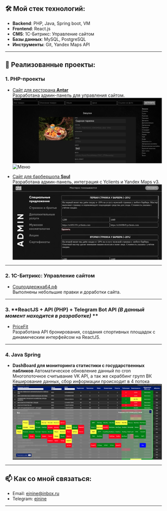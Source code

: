## 🛠 Мой стек технологий:
- **Backend**: PHP, Java, Spring boot, VM
- **Frontend**: React.js
- **CMS**: 1С-Битрикс: Управление сайтом
- **Базы данных**: MySQL, PostgreSQL
- **Инструменты**: Git, Yandex Maps API

---

## 🌟 Реализованные проекты:

### 1. **PHP-проекты**
- [Сайт для ресторана **Antar**](https://antarsaratov.ru/)  
  Разработана админ-панель для управления сайтом.  
  ![Admin панель](/img/antar/admin.png)
  ![Меню](/img/antar/menu.png)

- [Сайт для барбершопа **Soul**](https://soulbarbershop.ru/)  
  Разработана админ-панель, интеграция с Yclients и Yandex Maps v3.  
  ![Admin панель](/img/soul/admin.png)

---

### 2. **1С-Битрикс: Управление сайтом**
- [Соцподдержка64.рф](http://соцподдержка64.рф/)  
  Выполнены небольшие правки и доработки сайта.

---

### 3. **ReactJS + API (PHP) + Telegram Bot API *(В данный момент находится в разработке)* **
- [PriceFit](https://pricefit.ru/)  
  Разработана API бронирования, создания спортивных площадок с динамическим интерфейсом на ReactJS. 

---

### 4. **Java Spring**
- **DashBoard для мониторинга статистики с государственных пабликов** 
  Автоматическое обновление данный по cron
  Многопоточное считывание VK API, а так же скраббинг групп ВК
  Кеширование данных, сбор информации происходит в 4 потока
  ![DashBoard](/img/vkstat/main.png)
---

## 📫 Как со мной связаться:
- Email: [ejnine@inbox.ru](mailto:ejnine@inbox.ru)
- Telegram: [ejnine](https://t.me/ejnine)

---
